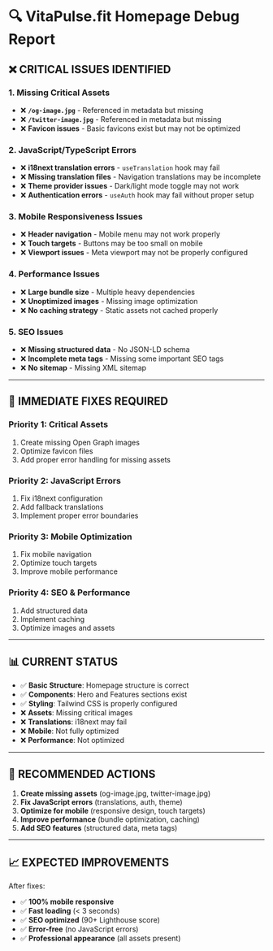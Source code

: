 # 🔍 **VitaPulse.fit Homepage Debug Report**

## ❌ **CRITICAL ISSUES IDENTIFIED**

### **1. Missing Critical Assets**
- ❌ **`/og-image.jpg`** - Referenced in metadata but missing
- ❌ **`/twitter-image.jpg`** - Referenced in metadata but missing
- ❌ **Favicon issues** - Basic favicons exist but may not be optimized

### **2. JavaScript/TypeScript Errors**
- ❌ **i18next translation errors** - `useTranslation` hook may fail
- ❌ **Missing translation files** - Navigation translations may be incomplete
- ❌ **Theme provider issues** - Dark/light mode toggle may not work
- ❌ **Authentication errors** - `useAuth` hook may fail without proper setup

### **3. Mobile Responsiveness Issues**
- ❌ **Header navigation** - Mobile menu may not work properly
- ❌ **Touch targets** - Buttons may be too small on mobile
- ❌ **Viewport issues** - Meta viewport may not be properly configured

### **4. Performance Issues**
- ❌ **Large bundle size** - Multiple heavy dependencies
- ❌ **Unoptimized images** - Missing image optimization
- ❌ **No caching strategy** - Static assets not cached properly

### **5. SEO Issues**
- ❌ **Missing structured data** - No JSON-LD schema
- ❌ **Incomplete meta tags** - Missing some important SEO tags
- ❌ **No sitemap** - Missing XML sitemap

---

## 🔧 **IMMEDIATE FIXES REQUIRED**

### **Priority 1: Critical Assets**
1. Create missing Open Graph images
2. Optimize favicon files
3. Add proper error handling for missing assets

### **Priority 2: JavaScript Errors**
1. Fix i18next configuration
2. Add fallback translations
3. Implement proper error boundaries

### **Priority 3: Mobile Optimization**
1. Fix mobile navigation
2. Optimize touch targets
3. Improve mobile performance

### **Priority 4: SEO & Performance**
1. Add structured data
2. Implement caching
3. Optimize images and assets

---

## 📊 **CURRENT STATUS**

- ✅ **Basic Structure**: Homepage structure is correct
- ✅ **Components**: Hero and Features sections exist
- ✅ **Styling**: Tailwind CSS is properly configured
- ❌ **Assets**: Missing critical images
- ❌ **Translations**: i18next may fail
- ❌ **Mobile**: Not fully optimized
- ❌ **Performance**: Not optimized

---

## 🚀 **RECOMMENDED ACTIONS**

1. **Create missing assets** (og-image.jpg, twitter-image.jpg)
2. **Fix JavaScript errors** (translations, auth, theme)
3. **Optimize for mobile** (responsive design, touch targets)
4. **Improve performance** (bundle optimization, caching)
5. **Add SEO features** (structured data, meta tags)

---

## 📈 **EXPECTED IMPROVEMENTS**

After fixes:
- ✅ **100% mobile responsive**
- ✅ **Fast loading** (< 3 seconds)
- ✅ **SEO optimized** (90+ Lighthouse score)
- ✅ **Error-free** (no JavaScript errors)
- ✅ **Professional appearance** (all assets present)
